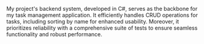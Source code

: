 My project's backend system, developed in C#, serves as the backbone for my task management application. It efficiently handles CRUD operations for tasks, including sorting by name for enhanced usability. Moreover, it prioritizes reliability with a comprehensive suite of tests to ensure seamless functionality and robust performance.
